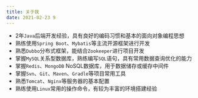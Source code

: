 ```yaml
---
title: 关于我
date: 2021-02-23 9
---
```


* 2年`Java`后端开发经验，具有良好的编码习惯和基本的面向对象编程思想
* 熟练使用`Spring Boot`、`Mybatis`等主流开源框架进行开发
* 熟悉`Dubbo`分布式框架，能结合`Zookeeper`进行项目开发
* 掌握`MySQL`关系型数据库，熟练编写`SQL`语句，具有常用数据查询优化的能力
* 掌握`Redis`、`MongoDB` NoSQL数据库，用于数据储存或缓存中间件
* 掌握`Svn`、`Git`、`Maven`、`Gradle`等项目常用工具
* 熟悉`Tomcat`、`Nginx`等服务器的基本配置
* 熟练使用`Linux`常用的操作命令，有较为丰富的环境搭建经验